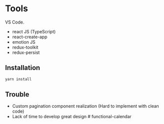 # Tools

VS Code.
- react JS (TypeScript)
- react-create-app
- emotion JS
- redux-toolkit
- redux-persist

## Installation

```bash
yarn install
```

## Trouble

- Custom pagination component realization (Hard to implement with clean code)
- Lack of time to develop great design
#   f u n c t i o n a l - c a l e n d a r  
 